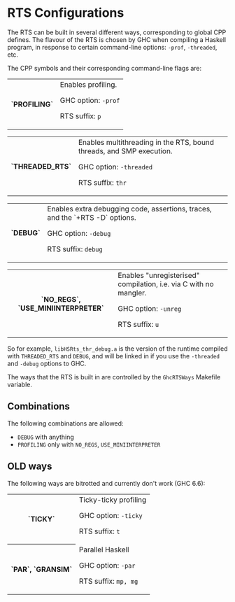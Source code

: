 # RTS Configurations


The RTS can be built in several different ways, corresponding to global CPP defines.  The flavour of the RTS is chosen by GHC when compiling a Haskell program, in response to certain command-line options: `-prof`, `-threaded`, etc.


The CPP symbols and their corresponding command-line flags are:

<table><tr><th>`PROFILING`</th>
<td>
Enables profiling.

GHC option: `-prof`

RTS suffix: `p`</td></tr></table>

<table><tr><th>`THREADED_RTS`</th>
<td>
Enables multithreading in the RTS, bound threads, and SMP execution.

GHC option: `-threaded`

RTS suffix: `thr`</td></tr></table>

<table><tr><th>`DEBUG`</th>
<td>
Enables extra debugging code, assertions, traces, and the `+RTS -D` options.

GHC option: `-debug`

RTS suffix: `debug`</td></tr></table>

<table><tr><th>`NO_REGS`, `USE_MINIINTERPRETER`</th>
<td>
Enables "unregisterised" compilation, i.e. via C with no mangler.

GHC option: `-unreg`

RTS suffix: `u`</td></tr></table>


So for example, `libHSRts_thr_debug.a` is the version of the runtime compiled with `THREADED_RTS` and `DEBUG`, and will be linked in if you use the `-threaded` and `-debug` options to GHC.


The ways that the RTS is built in are controlled by the `GhcRTSWays` Makefile variable.  

## Combinations


The following combinations are allowed:

- `DEBUG` with anything
- `PROFILING` only with `NO_REGS`, `USE_MINIINTERPRETER`

## OLD ways


The following ways are bitrotted and currently don't work (GHC 6.6):

<table><tr><th>`TICKY`</th>
<td>
Ticky-ticky profiling

GHC option: `-ticky`

RTS suffix: `t`</td></tr>
<tr><th>`PAR`, `GRANSIM`</th>
<td>
Parallel Haskell

GHC option: `-par`

RTS suffix: `mp, mg`</td></tr></table>